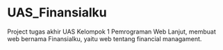 # UAS_Finansialku
Project tugas akhir UAS Kelompok 1 Pemrograman Web Lanjut, membuat web bernama Finansialku, yaitu web tentang financial managament.
